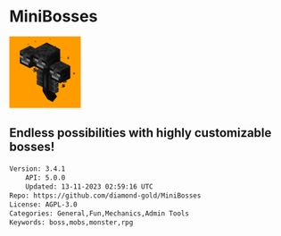 # MiniBosses
<img src="https://raw.githubusercontent.com/diamond-gold/MiniBosses/e4d8319ea99771da67302e2176e295ef83c6bad9/icon.png" width="128" height="128" />

## Endless possibilities with highly customizable bosses!
```properties
Version: 3.4.1
    API: 5.0.0
    Updated: 13-11-2023 02:59:16 UTC
Repo: https://github.com/diamond-gold/MiniBosses
License: AGPL-3.0
Categories: General,Fun,Mechanics,Admin Tools
Keywords: boss,mobs,monster,rpg
```